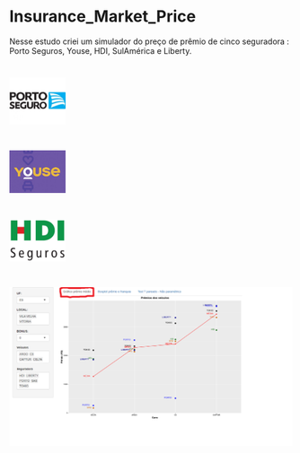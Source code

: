 # Insurance_Market_Price

Nesse estudo criei um simulador do preço de prêmio de cinco seguradora : Porto Seguros, Youse, HDI, SulAmérica e Liberty.

# <p float="left">
#   <img src="/PORTO.jpg" width="100" />
#   <img src="/YOUSE.jpg" width="100" /> 
#   <img src="/HDI.jpg" width="100" />
# </p>

![tela 1](tela1.png)
